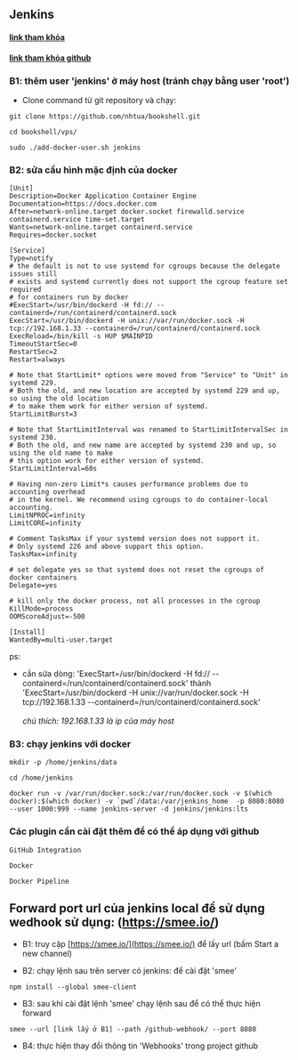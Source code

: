 ## Jenkins

#### [link tham khỏa](https://www.youtube.com/watch?v=d2-HXYKjfbc&list=PLf_Ekmm515S00fMH-uzqxGDOHCFA7V4Wy&index=2)

#### [link tham khỏa github](https://github.com/nhtua/bookshell/tree/master)

### B1: thêm user 'jenkins' ở máy host (tránh chạy bằng user 'root')

- Clone command từ git repository và chạy:

```command
git clone https://github.com/nhtua/bookshell.git
```

```command
cd bookshell/vps/
```

```command
sudo ./add-docker-user.sh jenkins
```

### B2: sửa cấu hình mặc định của docker

```vim
[Unit]
Description=Docker Application Container Engine
Documentation=https://docs.docker.com
After=network-online.target docker.socket firewalld.service containerd.service time-set.target
Wants=network-online.target containerd.service
Requires=docker.socket

[Service]
Type=notify
# the default is not to use systemd for cgroups because the delegate issues still
# exists and systemd currently does not support the cgroup feature set required
# for containers run by docker
#ExecStart=/usr/bin/dockerd -H fd:// --containerd=/run/containerd/containerd.sock
ExecStart=/usr/bin/dockerd -H unix://var/run/docker.sock -H tcp://192.168.1.33 --containerd=/run/containerd/containerd.sock
ExecReload=/bin/kill -s HUP $MAINPID
TimeoutStartSec=0
RestartSec=2
Restart=always

# Note that StartLimit* options were moved from "Service" to "Unit" in systemd 229.
# Both the old, and new location are accepted by systemd 229 and up, so using the old location
# to make them work for either version of systemd.
StartLimitBurst=3

# Note that StartLimitInterval was renamed to StartLimitIntervalSec in systemd 230.
# Both the old, and new name are accepted by systemd 230 and up, so using the old name to make
# this option work for either version of systemd.
StartLimitInterval=60s

# Having non-zero Limit*s causes performance problems due to accounting overhead
# in the kernel. We recommend using cgroups to do container-local accounting.
LimitNPROC=infinity
LimitCORE=infinity

# Comment TasksMax if your systemd version does not support it.
# Only systemd 226 and above support this option.
TasksMax=infinity

# set delegate yes so that systemd does not reset the cgroups of docker containers
Delegate=yes

# kill only the docker process, not all processes in the cgroup
KillMode=process
OOMScoreAdjust=-500

[Install]
WantedBy=multi-user.target
```

ps:

- cần sửa dòng: 'ExecStart=/usr/bin/dockerd -H fd:// --containerd=/run/containerd/containerd.sock'
  thành 'ExecStart=/usr/bin/dockerd -H unix://var/run/docker.sock -H tcp://192.168.1.33 --containerd=/run/containerd/containerd.sock'
  <br><br>
  <i>chú thích: 192.168.1.33 là ip của máy host</i>

### B3: chạy jenkins với docker

```command
mkdir -p /home/jenkins/data
```

```command
cd /home/jenkins
```

```command
docker run -v /var/run/docker.sock:/var/run/docker.sock -v $(which docker):$(which docker) -v `pwd`/data:/var/jenkins_home  -p 8080:8080  --user 1000:999 --name jenkins-server -d jenkins/jenkins:lts
```

### Các plugin cần cài đặt thêm để có thể áp dụng với github

```text
GitHub Integration

Docker

Docker Pipeline
```

## Forward port url của jenkins local để sử dụng wedhook sử dụng: (https://smee.io/)

- B1: truy cập [https://smee.io/](https://smee.io/) để lấy url (bấm Start a new channel)

- B2: chạy lệnh sau trên server có jenkins: để cài đặt 'smee'

```command
npm install --global smee-client
```

- B3: sau khi cài đặt lệnh 'smee' chạy lệnh sau để có thể thực hiện forward

```command
smee --url [link lấy ở B1] --path /github-webhook/ --port 8080
```

- B4: thực hiện thay đổi thông tin 'Webhooks' trong project github
